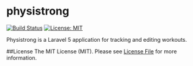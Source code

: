 # physistrong

[![Build Status](https://travis-ci.org/justincdotme/physistrong.svg?branch=development)](https://travis-ci.org/justincdotme/physistrong)
[![License: MIT](https://img.shields.io/badge/License-MIT-yellow.svg)](https://opensource.org/licenses/MIT)

 Physistrong is a Laravel 5 application for tracking and editing workouts.  

##License
The MIT License (MIT). Please see [License File](LICENSE.md) for more information.